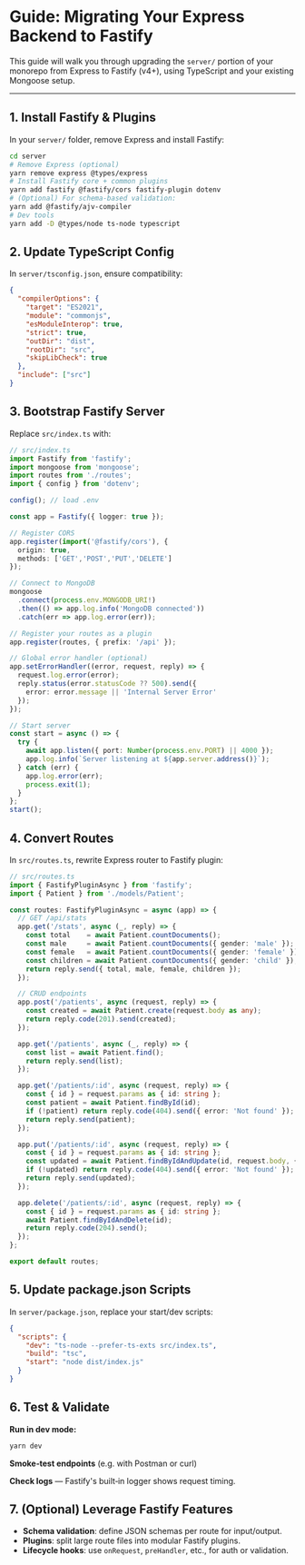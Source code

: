 # Guide: Migrating Your Express Backend to Fastify

This guide will walk you through upgrading the `server/` portion of your monorepo from Express to Fastify (v4+), using TypeScript and your existing Mongoose setup.

---

## 1. Install Fastify & Plugins

In your `server/` folder, remove Express and install Fastify:

```bash
cd server
# Remove Express (optional)
yarn remove express @types/express
# Install Fastify core + common plugins
yarn add fastify @fastify/cors fastify-plugin dotenv
# (Optional) For schema‐based validation:
yarn add @fastify/ajv-compiler
# Dev tools
yarn add -D @types/node ts-node typescript
```

## 2. Update TypeScript Config

In `server/tsconfig.json`, ensure compatibility:

```json
{
  "compilerOptions": {
    "target": "ES2021",
    "module": "commonjs",
    "esModuleInterop": true,
    "strict": true,
    "outDir": "dist",
    "rootDir": "src",
    "skipLibCheck": true
  },
  "include": ["src"]
}
```

## 3. Bootstrap Fastify Server

Replace `src/index.ts` with:

```typescript
// src/index.ts
import Fastify from 'fastify';
import mongoose from 'mongoose';
import routes from './routes';
import { config } from 'dotenv';

config(); // load .env

const app = Fastify({ logger: true });

// Register CORS
app.register(import('@fastify/cors'), {
  origin: true,
  methods: ['GET','POST','PUT','DELETE']
});

// Connect to MongoDB
mongoose
  .connect(process.env.MONGODB_URI!)
  .then(() => app.log.info('MongoDB connected'))
  .catch(err => app.log.error(err));

// Register your routes as a plugin
app.register(routes, { prefix: '/api' });

// Global error handler (optional)
app.setErrorHandler((error, request, reply) => {
  request.log.error(error);
  reply.status(error.statusCode ?? 500).send({
    error: error.message || 'Internal Server Error'
  });
});

// Start server
const start = async () => {
  try {
    await app.listen({ port: Number(process.env.PORT) || 4000 });
    app.log.info(`Server listening at ${app.server.address()}`);
  } catch (err) {
    app.log.error(err);
    process.exit(1);
  }
};
start();
```

## 4. Convert Routes

In `src/routes.ts`, rewrite Express router to Fastify plugin:

```typescript
// src/routes.ts
import { FastifyPluginAsync } from 'fastify';
import { Patient } from './models/Patient';

const routes: FastifyPluginAsync = async (app) => {
  // GET /api/stats
  app.get('/stats', async (_, reply) => {
    const total    = await Patient.countDocuments();
    const male     = await Patient.countDocuments({ gender: 'male' });
    const female   = await Patient.countDocuments({ gender: 'female' });
    const children = await Patient.countDocuments({ gender: 'child' });
    return reply.send({ total, male, female, children });
  });

  // CRUD endpoints
  app.post('/patients', async (request, reply) => {
    const created = await Patient.create(request.body as any);
    return reply.code(201).send(created);
  });

  app.get('/patients', async (_, reply) => {
    const list = await Patient.find();
    return reply.send(list);
  });

  app.get('/patients/:id', async (request, reply) => {
    const { id } = request.params as { id: string };
    const patient = await Patient.findById(id);
    if (!patient) return reply.code(404).send({ error: 'Not found' });
    return reply.send(patient);
  });

  app.put('/patients/:id', async (request, reply) => {
    const { id } = request.params as { id: string };
    const updated = await Patient.findByIdAndUpdate(id, request.body, { new: true });
    if (!updated) return reply.code(404).send({ error: 'Not found' });
    return reply.send(updated);
  });

  app.delete('/patients/:id', async (request, reply) => {
    const { id } = request.params as { id: string };
    await Patient.findByIdAndDelete(id);
    return reply.code(204).send();
  });
};

export default routes;
```

## 5. Update package.json Scripts

In `server/package.json`, replace your start/dev scripts:

```json
{
  "scripts": {
    "dev": "ts-node --prefer-ts-exts src/index.ts",
    "build": "tsc",
    "start": "node dist/index.js"
  }
}
```

## 6. Test & Validate

**Run in dev mode:**

```bash
yarn dev
```

**Smoke‑test endpoints** (e.g. with Postman or curl)

**Check logs** — Fastify's built‑in logger shows request timing.

## 7. (Optional) Leverage Fastify Features

- **Schema validation**: define JSON schemas per route for input/output.
- **Plugins**: split large route files into modular Fastify plugins.
- **Lifecycle hooks**: use `onRequest`, `preHandler`, etc., for auth or validation.